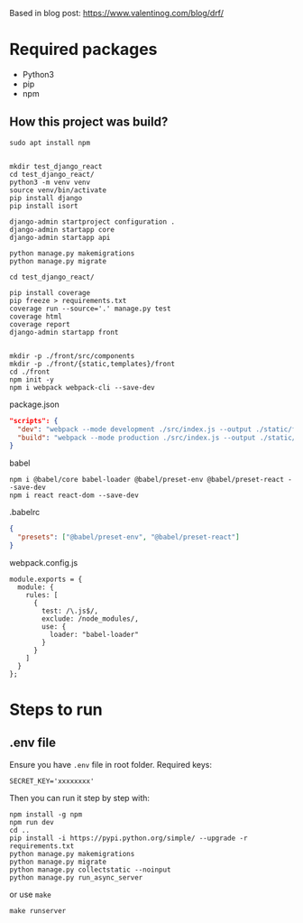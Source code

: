 Based in blog post: https://www.valentinog.com/blog/drf/

# Required packages

- Python3
- pip
- npm

## How this project was build?

```
sudo apt install npm


mkdir test_django_react
cd test_django_react/
python3 -m venv venv
source venv/bin/activate
pip install django
pip install isort

django-admin startproject configuration .
django-admin startapp core
django-admin startapp api

python manage.py makemigrations
python manage.py migrate

cd test_django_react/

pip install coverage
pip freeze > requirements.txt
coverage run --source='.' manage.py test
coverage html
coverage report
django-admin startapp front


mkdir -p ./front/src/components
mkdir -p ./front/{static,templates}/front
cd ./front
npm init -y
npm i webpack webpack-cli --save-dev
```

package.json

```json
"scripts": {
  "dev": "webpack --mode development ./src/index.js --output ./static/front/main.js",
  "build": "webpack --mode production ./src/index.js --output ./static/front/main.js"
}
```

babel

```shell script
npm i @babel/core babel-loader @babel/preset-env @babel/preset-react --save-dev
npm i react react-dom --save-dev
```

.babelrc

```json
{
  "presets": ["@babel/preset-env", "@babel/preset-react"]
}
```

webpack.config.js

```
module.exports = {
  module: {
    rules: [
      {
        test: /\.js$/,
        exclude: /node_modules/,
        use: {
          loader: "babel-loader"
        }
      }
    ]
  }
};
```

# Steps to run

## .env file

Ensure you have `.env` file in root folder. Required keys:

```
SECRET_KEY='xxxxxxxx'
```

Then you can run it step by step with:

```
npm install -g npm
npm run dev
cd ..
pip install -i https://pypi.python.org/simple/ --upgrade -r requirements.txt
python manage.py makemigrations
python manage.py migrate
python manage.py collectstatic --noinput
python manage.py run_async_server
```

or use `make`

```
make runserver
```
